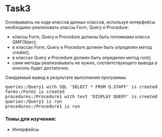 # Task3

Основываясь на коде классов данных классов, используя интерфейсы необходимо реализовать классы Form, Query и Procedure:
<ul>
<li>классы Form, Query и Procedure должны быть потомками класса QMFObject;</li>
<li>в классах Form, Query и Procedure должен быть определен метод create();</li>
<li>в классах Query и Procedure должен быть определен метод run();</li>
<li>сами методы реализовывать не нужно, соответствующего вывода в консоль будет достаточно.</li>
</ul>

Ожидаемый вывод в результате выполнения программы:
<pre>queries:/Query1 with SQL 'SELECT * FROM Q.STAFF' is created
forms:/Form1 is created
procedures:/Procedure1 with text 'DISPLAY QUERY' is created
queries:/Query1 is run
procedures:/Procedure1 is run</pre>

<h3>Темы для изучения:</h3>
<ul>
<li>Интерфейсы</li>
</ul>
